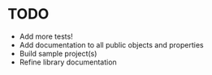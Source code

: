 # TODO

* Add more tests!
* Add documentation to all public objects and properties
* Build sample project(s)
* Refine library documentation

